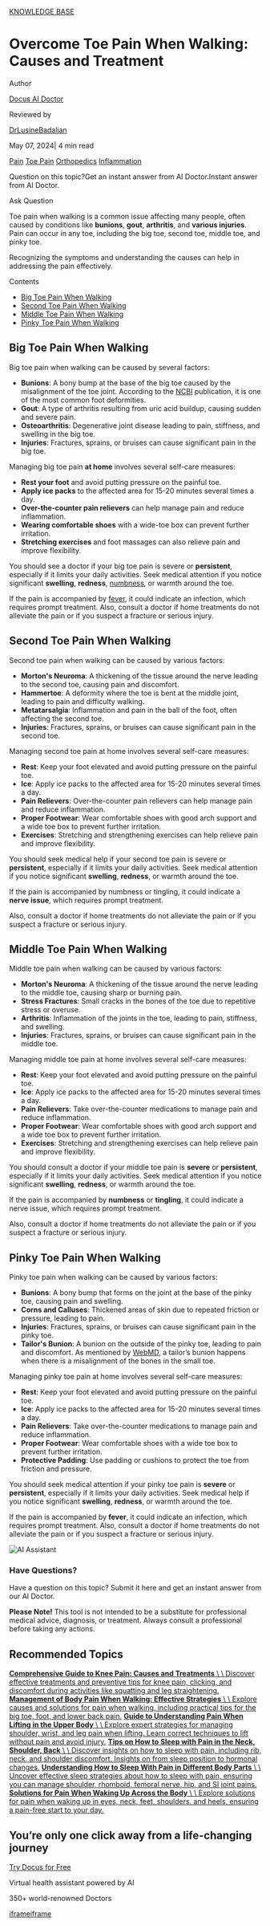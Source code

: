 [KNOWLEDGE BASE](https://docus.ai/knowledge-base)

# Overcome Toe Pain When Walking: Causes and Treatment

Author

[Docus AI Doctor](https://docus.ai/ai-doctor)

Reviewed by

[DrLusineBadalian](https://docus.ai/author/dr-lusine-badalian)

May 07, 2024\| 4 min read

[Pain](https://docus.ai/tags/pain) [Toe Pain](https://docus.ai/tags/toe-pain) [Orthopedics](https://docus.ai/tags/orthopedics) [Inflammation](https://docus.ai/tags/inflammation)

Question on this topic?Get an instant answer from AI Doctor.Instant answer from AI Doctor.

Ask Question

Toe pain when walking is a common issue affecting many people, often caused by conditions like **bunions**, **gout**, **arthritis**, and **various injuries**. Pain can occur in any toe, including the big toe, second toe, middle toe, and pinky toe.

Recognizing the symptoms and understanding the causes can help in addressing the pain effectively.

Contents

- [Big Toe Pain When Walking](https://docus.ai/knowledge-base/overcome-toe-pain-when-walking#big-toe-pain-when-walking)
- [Second Toe Pain When Walking](https://docus.ai/knowledge-base/overcome-toe-pain-when-walking#second-toe-pain-when-walking)
- [Middle Toe Pain When Walking](https://docus.ai/knowledge-base/overcome-toe-pain-when-walking#middle-toe-pain-when-walking)
- [Pinky Toe Pain When Walking](https://docus.ai/knowledge-base/overcome-toe-pain-when-walking#pinky-toe-pain-when-walking)

## Big Toe Pain When Walking

Big toe pain when walking can be caused by several factors:

- **Bunions**: A bony bump at the base of the big toe caused by the misalignment of the toe joint. According to the [NCBI](https://www.ncbi.nlm.nih.gov/books/NBK513134/) publication, it is one of the most common foot deformities.
- **Gout**: A type of arthritis resulting from uric acid buildup, causing sudden and severe pain.
- **Osteoarthritis**: Degenerative joint disease leading to pain, stiffness, and swelling in the big toe.
- **Injuries**: Fractures, sprains, or bruises can cause significant pain in the big toe.

Managing big toe pain **at home** involves several self-care measures:

- **Rest your foot** and avoid putting pressure on the painful toe.
- **Apply ice packs** to the affected area for 15-20 minutes several times a day.
- **Over-the-counter pain relievers** can help manage pain and reduce inflammation.
- **Wearing comfortable shoes** with a wide-toe box can prevent further irritation.
- **Stretching exercises** and foot massages can also relieve pain and improve flexibility.

You should see a doctor if your big toe pain is severe or **persistent**, especially if it limits your daily activities. Seek medical attention if you notice significant **swelling**, **redness**, [numbness](https://docus.ai/symptoms-guide/understanding-numb-big-toe), or warmth around the toe.

If the pain is accompanied by [fever](https://docus.ai/knowledge-base/when-to-go-to-the-hospital-for-fever), it could indicate an infection, which requires prompt treatment. Also, consult a doctor if home treatments do not alleviate the pain or if you suspect a fracture or serious injury.

## Second Toe Pain When Walking

Second toe pain when walking can be caused by various factors:

- **Morton's Neuroma**: A thickening of the tissue around the nerve leading to the second toe, causing pain and discomfort.
- **Hammertoe**: A deformity where the toe is bent at the middle joint, leading to pain and difficulty walking.
- **Metatarsalgia**: Inflammation and pain in the ball of the foot, often affecting the second toe.
- **Injuries**: Fractures, sprains, or bruises can cause significant pain in the second toe.

Managing second toe pain at home involves several self-care measures:

- **Rest**: Keep your foot elevated and avoid putting pressure on the painful toe.
- **Ice**: Apply ice packs to the affected area for 15-20 minutes several times a day.
- **Pain Relievers**: Over-the-counter pain relievers can help manage pain and reduce inflammation.
- **Proper Footwear**: Wear comfortable shoes with good arch support and a wide toe box to prevent further irritation.
- **Exercises**: Stretching and strengthening exercises can help relieve pain and improve flexibility.

You should seek medical help if your second toe pain is severe or **persistent**, especially if it limits your daily activities. Seek medical attention if you notice significant **swelling**, **redness**, or warmth around the toe.

If the pain is accompanied by numbness or tingling, it could indicate a **nerve issue**, which requires prompt treatment.

Also, consult a doctor if home treatments do not alleviate the pain or if you suspect a fracture or serious injury.

## Middle Toe Pain When Walking

Middle toe pain when walking can be caused by various factors:

- **Morton's Neuroma**: A thickening of the tissue around the nerve leading to the middle toe, causing sharp or burning pain.
- **Stress Fractures**: Small cracks in the bones of the toe due to repetitive stress or overuse.
- **Arthritis**: Inflammation of the joints in the toe, leading to pain, stiffness, and swelling.
- **Injuries**: Fractures, sprains, or bruises can cause significant pain in the middle toe.

Managing middle toe pain at home involves several self-care measures:

- **Rest**: Keep your foot elevated and avoid putting pressure on the painful toe.
- **Ice**: Apply ice packs to the affected area for 15-20 minutes several times a day.
- **Pain Relievers**: Take over-the-counter medications to manage pain and reduce inflammation.
- **Proper Footwear**: Wear comfortable shoes with good arch support and a wide toe box to prevent further irritation.
- **Exercises**: Stretching and strengthening exercises can help relieve pain and improve flexibility.

You should consult a doctor if your middle toe pain is **severe** or **persistent**, especially if it limits your daily activities. Seek medical attention if you notice significant **swelling**, **redness**, or warmth around the toe.

If the pain is accompanied by **numbness** or **tingling**, it could indicate a nerve issue, which requires prompt treatment.

Also, consult a doctor if home treatments do not alleviate the pain or if you suspect a fracture or serious injury.

## Pinky Toe Pain When Walking

Pinky toe pain when walking can be caused by various factors:

- **Bunions**: A bony bump that forms on the joint at the base of the pinky toe, causing pain and swelling.
- **Corns and Calluses**: Thickened areas of skin due to repeated friction or pressure, leading to pain.
- **Injuries**: Fractures, sprains, or bruises can cause significant pain in the pinky toe.
- **Tailor's Bunion**: A bunion on the outside of the pinky toe, leading to pain and discomfort. As mentioned by [WebMD](https://www.webmd.com/pain-management/what-is-a-tailors-bunion), a tailor’s bunion happens when there is a misalignment of the bones in the small toe.

Managing pinky toe pain at home involves several self-care measures:

- **Rest**: Keep your foot elevated and avoid putting pressure on the painful toe.
- **Ice**: Apply ice packs to the affected area for 15-20 minutes several times a day.
- **Pain Relievers**: Take over-the-counter medications to manage pain and reduce inflammation.
- **Proper Footwear**: Wear comfortable shoes with a wide toe box to prevent further irritation.
- **Protective Padding**: Use padding or cushions to protect the toe from friction and pressure.

You should seek medical attention if your pinky toe pain is **severe** or **persistent**, especially if it limits your daily activities. Seek medical help if you notice significant **swelling**, **redness**, or warmth around the toe.

If the pain is accompanied by **fever**, it could indicate an infection, which requires prompt treatment. Also, consult a doctor if home treatments do not alleviate the pain or if you suspect a fracture or serious injury.

![AI Assistant](https://docus.ai/images/small-assistant.png)

### Have Questions?

Have a question on this topic? Submit it here and get an instant answer from our AI Doctor.

**Please Note!** This tool is not intended to be a substitute for professional medical advice, diagnosis, or treatment. Always consult a professional before taking any actions.

## Recommended Topics

[**Comprehensive Guide to Knee Pain: Causes and Treatments** \\
\\
Discover effective treatments and preventive tips for knee pain, clicking, and discomfort during activities like squatting and leg straightening.](https://docus.ai/knowledge-base/comprehensive-guide-to-knee-pain-causes-and-treatments) [**Management of Body Pain When Walking: Effective Strategies** \\
\\
Explore causes and solutions for pain when walking, including practical tips for the big toe, foot, and lower back pain.](https://docus.ai/knowledge-base/management-of-body-pain-when-walking) [**Guide to Understanding Pain When Lifting in the Upper Body** \\
\\
Explore expert strategies for managing shoulder, wrist, and leg pain when lifting. Learn correct techniques to lift without pain and avoid injury.](https://docus.ai/knowledge-base/guide-to-understanding-pain-when-lifting) [**Tips on How to Sleep with Pain in the Neck, Shoulder, Back** \\
\\
Discover insights on how to sleep with pain, including rib, neck, and shoulder discomfort. Insights on from sleep position to hormonal changes.](https://docus.ai/knowledge-base/tips-on-how-to-sleep-with-pain) [**Understanding How to Sleep With Pain in Different Body Parts** \\
\\
Uncover effective sleep strategies about how to sleep with pain, ensuring you can manage shoulder, rhomboid, femoral nerve, hip, and SI joint pains.](https://docus.ai/knowledge-base/understanding-how-to-sleep-with-pain) [**Solutions for Pain When Waking Up Across the Body** \\
\\
Explore solutions for pain when waking up in eyes, neck, feet, shoulders, and heels, ensuring a pain-free start to your day.](https://docus.ai/knowledge-base/solutions-for-pain-when-waking-up)

## You’re only one click away from a life-changing journey

[Try Docus for Free](https://my.docus.ai/auth/signup)

Virtual health assistant powered by AI

350+ world-renowned Doctors

[iframe](https://td.doubleclick.net/td/ga/rul?tid=G-C1NR4HEC74&gacid=1899194698.1741381916&gtm=45je5362v874030715z8849365654za200zb849365654&dma=0&gcs=G1--&gcd=13l3l3R3l5l1&npa=0&pscdl=noapi&aip=1&fledge=1&frm=0&tag_exp=102067808~102482433~102539968~102587591~102640600~102717422~102788824&z=1630049215)[iframe](https://td.doubleclick.net/td/rul/11076298198?random=1741381915898&cv=11&fst=1741381915898&fmt=3&bg=ffffff&guid=ON&async=1&gtm=45je5362v874030715z8849365654za200zb849365654&gcd=13l3l3R3l5l1&dma=0&tag_exp=102067808~102482433~102539968~102587591~102640600~102717422~102788824&u_w=1280&u_h=1024&url=https%3A%2F%2Fdocus.ai%2Fknowledge-base%2Fovercome-toe-pain-when-walking&hn=www.googleadservices.com&frm=0&tiba=Overcome%20Toe%20Pain%20When%20Walking%3A%20Causes%20and%20Treatment&npa=0&pscdl=noapi&auid=1957523095.1741381916&uaa=&uab=&uafvl=&uamb=0&uam=&uap=&uapv=&uaw=0&fledge=1&data=event%3Dgtag.config)
